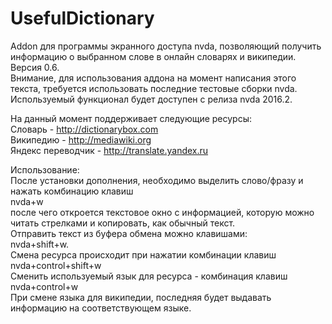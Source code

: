 # UsefulDictionary
Addon для программы экранного доступа nvda, позволяющий получить информацию о выбранном слове в онлайн словарях и википедии. Версия 0.6.<br>
Внимание, для использования аддона на момент написания этого текста, требуется использовать последние тестовые сборки nvda. Используемый функционал будет доступен с релиза nvda 2016.2.<br>

На данный момент поддерживает следующие ресурсы:<br>
Словарь - http://dictionarybox.com<br>
Википедию - http://mediawiki.org<br>
Яндекс переводчик - http://translate.yandex.ru<br>

Использование:<br>
После установки дополнения, необходимо выделить слово/фразу и нажать комбинацию клавиш<br>
nvda+w<br>
после чего откроется текстовое окно с информацией, которую можно читать стрелками и копировать, как обычный текст.<br>
Отправить текст из буфера обмена можно клавишами:<br>
nvda+shift+w.<br>
Смена ресурса происходит при нажатии комбинации клавиш<br>
nvda+control+shift+w<br>
Сменить используемый язык для ресурса - комбинация клавиш<br>
nvda+control+w<br>
При смене языка для википедии, последняя будет выдавать информацию на соответствующем языке.